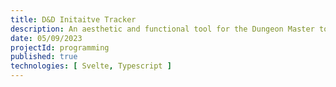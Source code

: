 ```yaml
---
title: D&D Initaitve Tracker
description: An aesthetic and functional tool for the Dungeon Master to track combat in D&D.
date: 05/09/2023
projectId: programming
published: true
technologies: [ Svelte, Typescript ]
---
```


